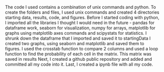 The code I used contains a combination of unix commands and python. To create the folders and files, I used unix commands and created 4 directories starting data, results, code, and figures. Before I started coding with python, I imported all the libraries I thought I would need in the future - pandas for dataframe work, seaborn for visualization, numpy for arrays, matplotlib for graphs using matplotlib axes commands and scipystats for statistics. I shrunk down the dataframe that I imported and saved it to startingData I created two graphs, using seaborn and matplotlib and saved them to figures. I used the crosstab function to compare 2 columns and used a loop function to find the probability of each cell in the matrix. This matrix was saved in results Next, I created a github public repository and added and committed all my code into it. Last, I created a ipynb file with all my code.
